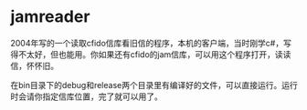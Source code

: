 # jamreader

2004年写的一个读取cfido信库看旧信的程序，本机的客户端，当时刚学c#，写得不太好，但也能用。你如果还有cfido的jam信库，可以用这个程序打开，读读信，怀怀旧。

在bin目录下的debug和release两个目录里有编译好的文件，可以直接运行。运行时会请你指定信库位置，完了就可以用了。
